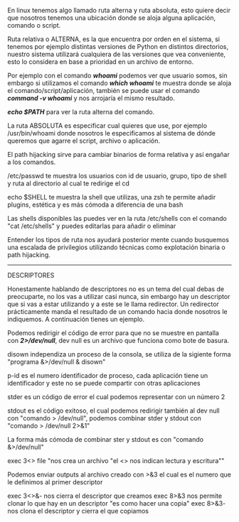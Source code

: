 En linux tenemos algo llamado ruta alterna y ruta absoluta, esto quiere decir que nosotros tenemos una ubicación donde se aloja alguna aplicación, comando o script. 

Ruta relativa o ALTERNA, es la que encuentra por orden en el sistema, si tenemos por ejemplo distintas versiones de Python en distintos directorios, nuestro sistema utilizará cualquiera de las versiones que vea conveniente, esto lo considera en base a prioridad en un archivo de entorno. 

Por ejemplo con el comando *__whoami__* podemos ver que usuario somos, sin embargo si utilizamos el comando *__which whoami__* te muestra donde se aloja el comando/script/aplicación, también se puede usar el comando *__command -v whoami__* y nos arrojaría el mismo resultado.

*__echo $PATH__* para ver la ruta alterna del comando. 

La ruta ABSOLUTA es especificar cual quieres que use, por ejemplo /usr/bin/whoami donde nosotros le especificamos al sistema de dónde queremos que agarre el script, archivo o aplicación. 

El path hijacking sirve para cambiar binarios de forma relativa y así engañar a los comandos.

/etc/passwd te muestra los usuarios con id de usuario, grupo, tipo de shell y ruta al directorio al cual te redirige el cd

echo $SHELL te muestra la shell que utilizas, una zsh te permite añadir plugins, estética y es más cómoda a diferencia de una bash 

Las shells disponibles las puedes ver en la ruta /etc/shells con el comando "cat /etc/shells" y puedes editarlas para añadir o eliminar

Entender los tipos de ruta nos ayudará posterior mente cuando busquemos una escalada de privilegios utilizando técnicas como explotación binaria o path hijacking.

------------------------------------------------------------------------------------
DESCRIPTORES

Honestamente hablando de descriptores no es un tema del cual debas de preocuparte, no los vas a utilizar casi nunca, sin embargo hay un descriptor que si vas a estar utilizando y a este se le llama redirector. Un redirector prácticamente manda el resultado de un comando hacia donde nosotros le indiquemos. A continuación tienes un ejemplo.

Podemos redirigir el código de error para que no se muestre en pantalla con *__2>/dev/null__*, dev null es un archivo que funciona como bote de basura.

disown independiza un proceso de la consola, se utiliza de la sigiente forma "programa &>/dev/null & disown" 

p-id es el numero identificador de proceso, cada aplicación tiene un identificador y este no se puede compartir con otras aplicaciones 

stder es un código de error el cual podemos representar con un número 2 

stdout es el código exitoso, el cual podemos redirigir también al dev null con "comando > /dev/null", podemos combinar stder y stdout con "comando > /dev/null 2>&1"

La forma más cómoda de combinar ster y stdout es con "comando &>/dev/null"

exec 3<> file "nos crea un archivo  "el <> nos indican lectura y escritura""

Podemos enviar outputs al archivo creado con >&3 el cual es el numero que le definimos al primer descriptor

exec 3<>&- nos cierra el descriptor que creamos
exec 8>&3 nos permite clonar lo que hay en un descriptor "es como hacer una copia"
exec 8>&3- nos clona el descriptor y cierra el que copiamos